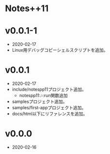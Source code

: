 Notes++11
=========

# v0.0.1-1

* 2020-02-17
* Linux用デバッグコピーシェルスクリプトを追加。

# v0.0.1

* 2020-02-17
* include/notespp11プロジェクト追加。
    * notespp11::notes::run関数追加
* samplesプロジェクト追加。
* samples/first-appプロジェクト追加。
* docs/html以下にリファレンスを追加。

# v0.0.0

* 2020-02-16
